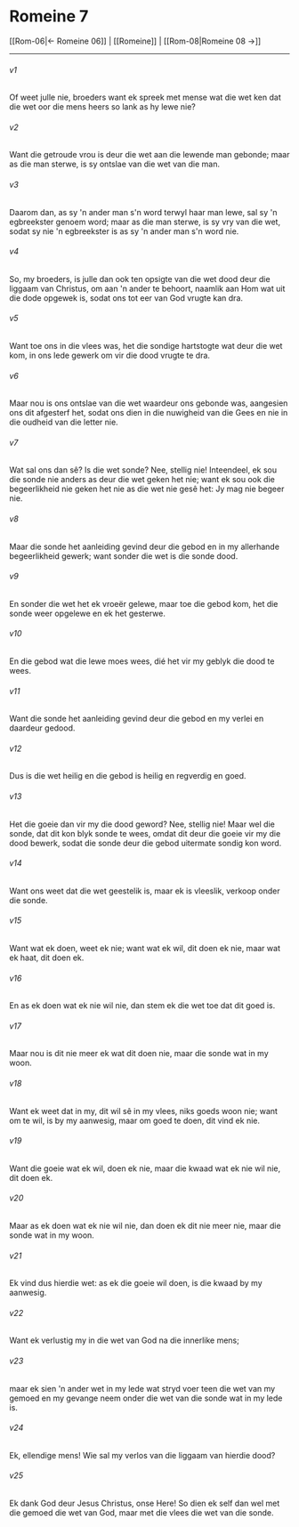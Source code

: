 # Romeine 7

[[Rom-06|← Romeine 06]] | [[Romeine]] | [[Rom-08|Romeine 08 →]]
***

###### v1
Of weet julle nie, broeders want ek spreek met mense wat die wet ken dat die wet oor die mens heers so lank as hy lewe nie? 
###### v2
Want die getroude vrou is deur die wet aan die lewende man gebonde; maar as die man sterwe, is sy ontslae van die wet van die man. 
###### v3
Daarom dan, as sy 'n ander man s'n word terwyl haar man lewe, sal sy 'n egbreekster genoem word; maar as die man sterwe, is sy vry van die wet, sodat sy nie 'n egbreekster is as sy 'n ander man s'n word nie. 
###### v4
So, my broeders, is julle dan ook ten opsigte van die wet dood deur die liggaam van Christus, om aan 'n ander te behoort, naamlik aan Hom wat uit die dode opgewek is, sodat ons tot eer van God vrugte kan dra. 
###### v5
Want toe ons in die vlees was, het die sondige hartstogte wat deur die wet kom, in ons lede gewerk om vir die dood vrugte te dra. 
###### v6
Maar nou is ons ontslae van die wet waardeur ons gebonde was, aangesien ons dit afgesterf het, sodat ons dien in die nuwigheid van die Gees en nie in die oudheid van die letter nie. 
###### v7
Wat sal ons dan sê? Is die wet sonde? Nee, stellig nie! Inteendeel, ek sou die sonde nie anders as deur die wet geken het nie; want ek sou ook die begeerlikheid nie geken het nie as die wet nie gesê het: Jy mag nie begeer nie. 
###### v8
Maar die sonde het aanleiding gevind deur die gebod en in my allerhande begeerlikheid gewerk; want sonder die wet is die sonde dood. 
###### v9
En sonder die wet het ek vroeër gelewe, maar toe die gebod kom, het die sonde weer opgelewe en ek het gesterwe. 
###### v10
En die gebod wat die lewe moes wees, dié het vir my geblyk die dood te wees. 
###### v11
Want die sonde het aanleiding gevind deur die gebod en my verlei en daardeur gedood. 
###### v12
Dus is die wet heilig en die gebod is heilig en regverdig en goed. 
###### v13
Het die goeie dan vir my die dood geword? Nee, stellig nie! Maar wel die sonde, dat dit kon blyk sonde te wees, omdat dit deur die goeie vir my die dood bewerk, sodat die sonde deur die gebod uitermate sondig kon word. 
###### v14
Want ons weet dat die wet geestelik is, maar ek is vleeslik, verkoop onder die sonde. 
###### v15
Want wat ek doen, weet ek nie; want wat ek wil, dit doen ek nie, maar wat ek haat, dit doen ek. 
###### v16
En as ek doen wat ek nie wil nie, dan stem ek die wet toe dat dit goed is. 
###### v17
Maar nou is dit nie meer ek wat dit doen nie, maar die sonde wat in my woon. 
###### v18
Want ek weet dat in my, dit wil sê in my vlees, niks goeds woon nie; want om te wil, is by my aanwesig, maar om goed te doen, dit vind ek nie. 
###### v19
Want die goeie wat ek wil, doen ek nie, maar die kwaad wat ek nie wil nie, dit doen ek. 
###### v20
Maar as ek doen wat ek nie wil nie, dan doen ek dit nie meer nie, maar die sonde wat in my woon. 
###### v21
Ek vind dus hierdie wet: as ek die goeie wil doen, is die kwaad by my aanwesig. 
###### v22
Want ek verlustig my in die wet van God na die innerlike mens; 
###### v23
maar ek sien 'n ander wet in my lede wat stryd voer teen die wet van my gemoed en my gevange neem onder die wet van die sonde wat in my lede is. 
###### v24
Ek, ellendige mens! Wie sal my verlos van die liggaam van hierdie dood? 
###### v25
Ek dank God deur Jesus Christus, onse Here! So dien ek self dan wel met die gemoed die wet van God, maar met die vlees die wet van die sonde. 
